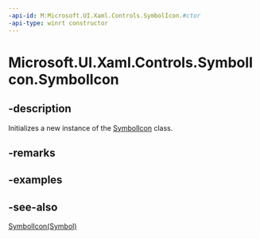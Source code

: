 ```yaml
---
-api-id: M:Microsoft.UI.Xaml.Controls.SymbolIcon.#ctor
-api-type: winrt constructor
---
```


<!-- Method syntax
public SymbolIcon()
-->

# Microsoft.UI.Xaml.Controls.SymbolIcon.SymbolIcon

## -description
Initializes a new instance of the [SymbolIcon](symbolicon.md) class.

## -remarks

## -examples

## -see-also
[SymbolIcon(Symbol)](symbolicon_symbolicon_977715049.md)
